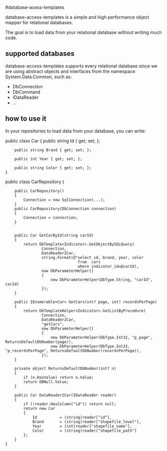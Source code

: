 #database-acess-templates

database-access-templates is a simple and high performance object mapper for relational databases.

The goal is to load data from your relational database without writing much code.

## supported databases

database-access-templates supports every relational database since we are using abstract objects and interfaces from the namespace System.Data.Common, such as:
 - DbConnection
 - DbCommand
 - IDataReader
 - ...


 ## how to use it

 In your repositories to load data from your database, you can write:


 public class Car 
 	{
 		public string Id { get; set; };

 		public string Brand { get; set; };

 		public int Year { get; set; };

 		public string Color { get; set; };
 	}

 public class CarRepository
    {

        public CarRepository() 
        { 
        	Connection = new SqlConnection(...);
        }
        public CarRepository(DbConnection connection) 
        {
            Connection = connection;
        }


        public Car GetCarById(string carId)
        {
            return DbTemplate<Indicator>.GetObjectBySQLQuery(
                    Connection,
                    DataReader2Car,
                    string.Format(@"select id, brand, year, color 
                    				from  cars
                    				where indicator_id=@carId),
                    new DbParameterHelper[]
                    {
                        new DbParameterHelper(DbType.String, "carId", carId)
                    });
        }

        public IEnumerable<Car> GetCars(int? page, int? recordsPerPage)
        {
            return DbTemplateHelper<Indicator>.GetListByProcedure(
                    Connection,
                    DataReader2Car,
                    "getCars",
                    new DbParameterHelper[]
                    {
                        new DbParameterHelper(DbType.Int32, "p_page", ReturnsDefaultDbNumber(page)),
                        new DbParameterHelper(DbType.Int32, "p_recordsPerPage", ReturnsDefaultDbNumber(recordsPerPage)),
                    });
        }

        private object ReturnsDefaultDbNumber(int? n)
        {
            if (n.HasValue) return n.Value;
            return DBNull.Value;
        }

        public Car DataReader2Car(IDataReader reader)
        {
            if (!reader.HasColumn("id")) return null;
            return new Car
            {
                Id          = (string)reader["id"],
                Brand       = (string)reader["shapefile_level"],
                Year        = (int)reader["shapefile_name"],
                Color       = (string)reader["shapefile_path"]
            };
        }
    }




